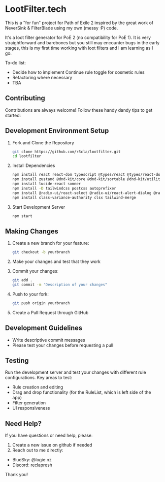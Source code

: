 # LootFilter.tech

This is a "for fun" project for Path of Exile 2 inspired by the great work of NeverSink & FilterBlade using my own (messy :P) code.

It's a loot filter generator for PoE 2 (no compatibility for PoE 1). It is very straightforward and barebones but you still may encounter bugs in the early stages, this is my first time working with loot filters and I am learning as I go.

To-do list:
- Decide how to implement Continue rule toggle for cosmetic rules
- Refactoring where necessary
- TBA

## Contributing

Contributions are always welcome! Follow these handy dandy tips to get started:

## Development Environment Setup

1. Fork and Clone the Repository
   ```bash
   git clone https://github.com/r3cla/lootfilter.git
   cd lootfilter
   ```

2. Install Dependencies
   ```bash
   npm install react react-dom typescript @types/react @types/react-dom react-scripts
   npm install zustand @dnd-kit/core @dnd-kit/sortable @dnd-kit/utilities
   npm install lucide-react sonner
   npm install -D tailwindcss postcss autoprefixer
   npm install @radix-ui/react-select @radix-ui/react-alert-dialog @radix-ui/react-toast
   npm install class-variance-authority clsx tailwind-merge
   ```

3. Start Development Server
   ```bash
   npm start
   ```

## Making Changes

1. Create a new branch for your feature:
   ```bash
   git checkout -b yourbranch
   ```

2. Make your changes and test that they work

3. Commit your changes:
   ```bash
   git add .
   git commit -m "Description of your changes"
   ```

4. Push to your fork:
   ```bash
   git push origin yourbranch
   ```

5. Create a Pull Request through GitHub

## Development Guidelines

- Write descriptive commit messages
- Please test your changes before requesting a pull

## Testing

Run the development server and test your changes with different rule configurations. Key areas to test:
- Rule creation and editing
- Drag and drop functionality (for the RuleList, which is left side of the app)
- Filter generation
- UI responsiveness

## Need Help?

If you have questions or need help, please:
1. Create a new issue on github if needed
2. Reach out to me directly:
- BlueSky: @logie.nz
- Discord: reclapresh

Thank you!